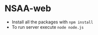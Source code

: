 # NSAA-web
- Install all the packages with ```npm install```
- To run server execute ```node node.js```
